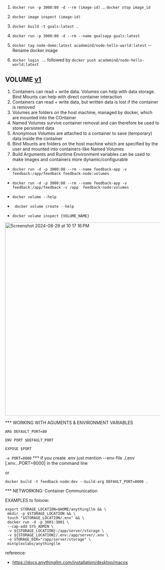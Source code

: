 1. ```docker run -p 3000:80 -d --rm (image-id)``` ... ```docker stop image_id```
2. ```docker image inspect (image-id)```
3. ```docker build -t goals:latest .```
4. ```docker run -p 3000:80 -d --rm --name goalsapp goals:latest```
5. ```docker tag node-demo:latest academind/node-hello-world:latest``` --Rename docker image

6. ```docker login ``` ... followed by ```docker push academind/node-hello-world:latest```

## VOLUME [v1](https://headsigned.com/posts/mounting-docker-volumes-with-docker-toolbox-for-windows/)

1. Containers can read + write data. Volumes can help with data storage. Bind Mounts can help with direct container interaction
2. Containers can read + write data, but written data is lost if the container is removed
3. Volumes are folders on the host machine, managed by docker, which are mounted into the COntainer
4. Named Volumes survive container removal and can therefore be used to store persistent data
5. Anonymous Volumes are attached to a container to save (temporary) data inside the container
6. Bind Mounts are folders on the host machine which are specified by the user and mounted into containers-like Named Volumes
7. Build Arguments and Runtime Environment variables can be used to make images and containers more dynamic/configurable

- ```docker run -d -p 3000:80 --rm --name feedback-app -v feedback:/app/feedback feedback-node:volumes```
- ```docker run -d -p 3000:80 --rm --name feedback-app -v feedback:/app/feedback -v /app  feedback-node:volumes```

- ``` docker volume --help ```
- ``` docker volume create --help```
- ```docker volume inspect {VOLUME_NAME}```

<img width="629" alt="Screenshot 2024-08-29 at 10 17 16 PM" src="https://github.com/user-attachments/assets/78e76aef-1288-47ab-8368-48f5b6f5d8b8">


*** WORKING WITH AGUMENTS & ENVIRONMENT VARIABLES  
```
ARG DEFAULT_PORT=80

ENV PORT $DEFAULT_PORT

EXPOSE $PORT
```
```-e PORT=8000``` *** if you create .env just mention --env-file ./.env [.env...PORT=8000] in the command line 

or
```
docker build -t feedback-node:dev --build-arg DEFAULT_PORT=8000 .
```

*** NETWORKING: Container Communication


EXAMPLES to foloow:
```
export STORAGE_LOCATION=$HOME/anythingllm && \
 mkdir -p $STORAGE_LOCATION && \
 touch "$STORAGE_LOCATION/.env" && \
 docker run -d -p 3001:3001 \
 --cap-add SYS_ADMIN \
 -v ${STORAGE_LOCATION}:/app/server/storage \
 -v ${STORAGE_LOCATION}/.env:/app/server/.env \
 -e STORAGE_DIR="/app/server/storage" \
 mintplexlabs/anythingllm
```

reference:
- https://docs.anythingllm.com/installation/desktop/macos 
